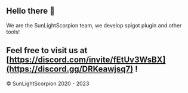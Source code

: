 ## Hello there 👋

We are the SunLightScorpion team, we develop spigot plugin and other tools!

## Feel free to visit us at [https://discord.com/invite/fEtUv3WsBX](https://discord.gg/DRKeawjsq7) !

© SunLightScorpion 2020 - 2023
